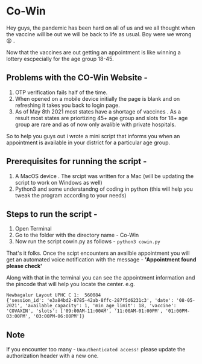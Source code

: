 # Co-Win
Hey guys, the pandemic has been hard on all of us and we all thought when the vaccine will be out we will be back to life as usual. Boy were we wrong 😩 .

Now that the vaccines are out getting an appointment is like winning a lottery escpecially for the age group 18-45.

## Problems with the CO-Win Website - 
  1. OTP verification fails half of the time.
  2. When opened on a mobile device initially the page is blank and on refreshing it takes you back to login page.
  3. As of May 8th 2021 most states have a shortage of vaccines . As a result most states are priortizing 45+ age group and slots for 18+ age group are rare and as of now only avalible with private hospitals.

So to help you guys out i wrote a mini script that informs you when an appointment is available in your district for a particular age group.

 ## Prerequisites for running the script - 
  1. A MacOS device . The srcipt was written for a Mac (will be updating the script to work on Windows as well)
  2. Python3 and some understandng of coding in python (this will help you tweak the program according to your needs)
 
## Steps to run the script - 
  1. Open Terminal
  2. Go to the folder with the directory name - Co-Win
  3. Now run the script cowin.py as follows - `python3 cowin.py`
  
That's it folks.
Once the scipt encounters an availble appointment you will get an automated voice notification with the message - <b>'Appointment found please check'</b>

Along with that in the terminal you can see the appointment information and the pincode that will help you locate the center.
e.g.
```console
Newbagalur Layout UPHC C 1:  560084
{'session_id': 'e3a84bd2-8785-42ab-8ffc-287f5d6231c3', 'date': '08-05-2021', 'available_capacity': 1, 'min_age_limit': 18, 'vaccine': 'COVAXIN', 'slots': ['09:00AM-11:00AM', '11:00AM-01:00PM', '01:00PM-03:00PM', '03:00PM-06:00PM']}
```

## Note

If you encounter too many - 
`Unauthenticated access!`
please update the authorization header with a new one.
